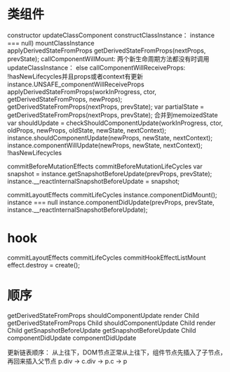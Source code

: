# 类组件
constructor
updateClassComponent
  constructClassInstance： instance === null)
  mountClassInstance  
    applyDerivedStateFromProps
      getDerivedStateFromProps(nextProps, prevState);
    callComponentWillMount: 两个新生命周期方法都没有时调用
  updateClassInstance： else
    callComponentWillReceiveProps: !hasNewLifecycles并且props或者context有更新
      instance.UNSAFE_componentWillReceiveProps
    applyDerivedStateFromProps(workInProgress, ctor, getDerivedStateFromProps, newProps);
      getDerivedStateFromProps(nextProps, prevState);
      var partialState = getDerivedStateFromProps(nextProps, prevState);
      合并到memoizedState
    var shouldUpdate = checkShouldComponentUpdate(workInProgress, ctor, oldProps, newProps, oldState, newState, nextContext);
      instance.shouldComponentUpdate(newProps, newState, nextContext);
    instance.componentWillUpdate(newProps, newState, nextContext);  !hasNewLifecycles

commitBeforeMutationEffects
  commitBeforeMutationLifeCycles
     var snapshot = instance.getSnapshotBeforeUpdate(prevProps, prevState);
     instance.__reactInternalSnapshotBeforeUpdate = snapshot;

commitLayoutEffects
  commitLifeCycles
    instance.componentDidMount();  instance === null
    instance.componentDidUpdate(prevProps, prevState, instance.__reactInternalSnapshotBeforeUpdate);

# hook
commitLayoutEffects
  commitLifeCycles
    commitHookEffectListMount
      effect.destroy = create();

# 顺序
getDerivedStateFromProps
shouldComponentUpdate
render
Child getDerivedStateFromProps
Child shouldComponentUpdate
Child render
Child getSnapshotBeforeUpdate
getSnapshotBeforeUpdate
Child componentDidUpdate
componentDidUpdate

更新链表顺序： 从上往下，DOM节点正常从上往下，组件节点先插入了子节点，再回来插入父节点
p.div -> c.div -> p.c -> p